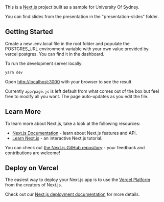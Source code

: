 This is a [Next.js](https://nextjs.org/) project built as a sample for University Of Sydney.

You can find slides from the presentation in the "presentation-slides" folder.

## Getting Started

Create a new .env.local file in the root folder and populate the POSTGRES_URL environment variable with your own value provided by vercel postgres. You can find it in the dashboard.

To run the development server locally:

```bash
yarn dev
```

Open [http://localhost:3000](http://localhost:3000) with your browser to see the result.

Currently `app/page.js` is left default from what comes out of the box but feel free to modify all you want. The page auto-updates as you edit the file.

## Learn More

To learn more about Next.js, take a look at the following resources:

- [Next.js Documentation](https://nextjs.org/docs) - learn about Next.js features and API.
- [Learn Next.js](https://nextjs.org/learn) - an interactive Next.js tutorial.

You can check out [the Next.js GitHub repository](https://github.com/vercel/next.js/) - your feedback and contributions are welcome!

## Deploy on Vercel

The easiest way to deploy your Next.js app is to use the [Vercel Platform](https://vercel.com/new?utm_medium=default-template&filter=next.js&utm_source=create-next-app&utm_campaign=create-next-app-readme) from the creators of Next.js.

Check out our [Next.js deployment documentation](https://nextjs.org/docs/deployment) for more details.
